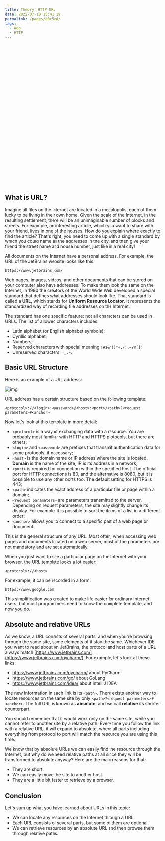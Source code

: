 ```yaml
---
title: Theory：HTTP URL
date: 2022-07-10 15:41:19
permalink: /pages/e0c5ed/
tags:
  - Web
  - HTTP
---
```

<div style="background-image: url(https://cdn.jsdelivr.net/gh/JimFKppt/Pictures@master/static_files/img/milad-fakurian-UiiHVEyxtyA-unsplash.jpg); background-size: cover;">
    <iframe :src="$withBase('/markmap/Markmap_Theory：HTTP URL.html')" width="100%" height="450" frameborder="0" scrolling="No" leftmargin="0" topmargin="0"></iframe>
</div>

## What is URL?

Imagine all files on the Internet are located in a megalopolis, each of them lucky to be living in their own home. Given the scale of the Internet, in the resulting settlement, there will be an unimaginable number of blocks and streets. For example, an interesting article, which you want to share with your friend, lives in one of the houses. How do you explain where exactly to find the article? That's right, you need to come up with a single standard by which you could name all the addresses in the city, and then give your friend the street name and house number, just like in a real city!

All documents on the Internet have a personal address. For example, the URL of the JetBrains website looks like this:

```http
https://www.jetbrains.com/
```

Web pages, images, videos, and other documents that can be stored on your computer also have addresses. To make them look the same on the Internet, in 1990 the creators of the World Wide Web developed a special standard that defines what addresses should look like. That standard is called a **URL,** which stands for **Uniform Resource Locator**. It represents the standardized way of recording file addresses on the Internet.

The standard has one specific feature: not all characters can be used in URLs. The list of allowed characters includes:

- Latin alphabet (or English alphabet symbols);
- Cyrillic alphabet;
- Numbers;
- Reserved characters with special meaning `!#$&'()*+,/:;=?@[]`;
- Unreserved characters: `-_.~`.

## Basic URL Structure

Here is an example of a URL address:

![img](https://ucarecdn.com/7d04d125-281b-46f9-8651-cdfd78fb9e2c/)

URL address has a certain structure based on the following template:

```http
<protocol>://<login>:<password>@<host>:<port>/<path>?<request parameters>#<anchor>
```

Now let's look at this template in more detail:

- `<protocol>` is a way of exchanging data with a resource. You are probably most familiar with HTTP and HTTPS protocols, but there are others;
- `<login>` and `<password>` are prefixes that transmit authentication data for some protocols, if necessary;
- `<host>` is the domain name or IP address where the site is located. **Domain** is the name of the site, IP is its address in a network;
- `<port>` is required for connection within the specified host. The official port for HTTP connections is 80, and the alternative is 8080, but it is possible to use any other ports too. The default setting for HTTPS is 443;
- `<path>` indicates the exact address of a particular file or page within a domain;
- `<request parameters>` are parameters transmitted to the server. Depending on request parameters, the site may slightly change its display. For example, it is possible to sort the items of a list in a different order;
- `<anchor>` allows you to connect to a specific part of a web page or document.

This is the general structure of any URL. Most often, when accessing web pages and documents located on a web server, most of the parameters are not mandatory and are set automatically.

When you just want to see a particular page on the Internet with your browser, the URL template looks a lot easier:

```http
<protocol>://<host>
```

For example, it can be recorded in a form:

```http
https://www.google.com
```

This simplification was created to make life easier for ordinary Internet users, but most programmers need to know the complete template, and now you do.

## Absolute and relative URLs

As we know, a URL consists of several parts, and when you're browsing through the same site, some elements of it stay the same. Whichever IDE you want to read about on JetBrains, the protocol and host parts of a URL always match [https://www.jetbrains.com](https://www.jetbrains.com/pycharm/). For example, let's look at these links:

- https://www.jetbrains.com/pycharm/ about PyCharm
- https://www.jetbrains.com/go/ about GoLang
- https://www.jetbrains.com/idea/ about IntelliJ IDEA

The new information in each link is its `<path>`. There exists another way to locate resources on the same site by only `<path>?<request parameters>#<anchor>`. The full URL is known as **absolute**, and we call **relative** its shorter counterpart.



You should remember that it would work only on the same site, while you cannot refer to another site by a relative path. Every time you follow the link with a relative URL, it will expand to absolute, where all parts including everything from protocol to port will match the resource you are using this time.

We know that by absolute URLs we can easily find the resource through the Internet, but why do we need relative paths at all since they will be transformed to absolute anyway? Here are the main reasons for that:

- They are short.
- We can easily move the site to another host.
- They are a little bit faster to retrieve by a browser.

## Conclusion

Let's sum up what you have learned about URLs in this topic:

- We can locate any resources on the Internet through a URL.
- Each URL consists of several parts, but some of them are optional.
- We can retrieve resources by an absolute URL and then browse them through relative paths.